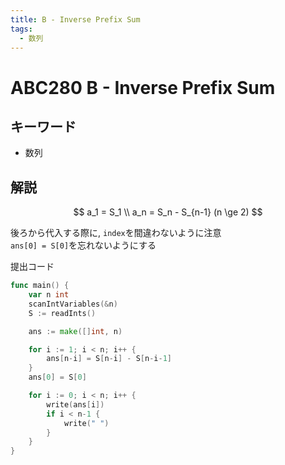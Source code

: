 ```yaml
---
title: B - Inverse Prefix Sum
tags:
  - 数列
---
```


# ABC280 B - Inverse Prefix Sum

## キーワード

- 数列

## 解説

$$
a_1 = S_1 \\
a_n = S_n - S_{n-1} (n \ge 2)
$$

後ろから代入する際に, `index`を間違わないように注意  
`ans[0] = S[0]`を忘れないようにする

提出コード

```go
func main() {
	var n int
	scanIntVariables(&n)
	S := readInts()

	ans := make([]int, n)

	for i := 1; i < n; i++ {
		ans[n-i] = S[n-i] - S[n-i-1]
	}
	ans[0] = S[0]

	for i := 0; i < n; i++ {
		write(ans[i])
		if i < n-1 {
			write(" ")
		}
	}
}
```
